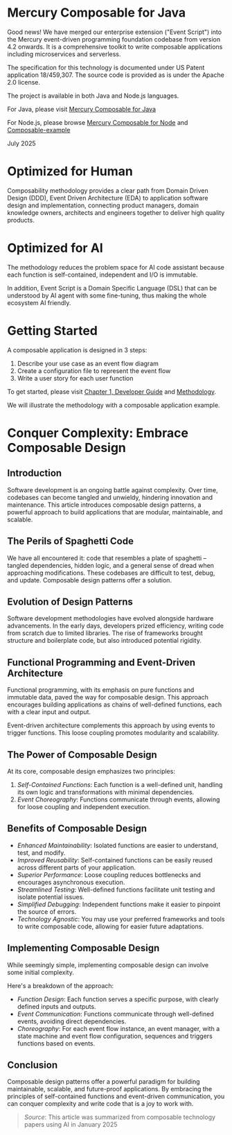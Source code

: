 # Mercury Composable for Java

Good news! We have merged our enterprise extension ("Event Script") into the Mercury event-driven
programming foundation codebase from version 4.2 onwards. It is a comprehensive toolkit to write
composable applications including microservices and serverless.

The specification for this technology is documented under US Patent application 18/459,307. 
The source code is provided as is under the Apache 2.0 license.

The project is available in both Java and Node.js languages.

For Java, please visit [Mercury Composable for Java](https://github.com/Accenture/mercury-composable)

For Node.js, please browse [Mercury Composable for Node](https://github.com/Accenture/mercury-nodejs)
and [Composable-example](https://github.com/Accenture/mercury-composable-examples)

July 2025

# Optimized for Human

Composability methodology provides a clear path from Domain Driven Design (DDD), Event Driven Architecture (EDA)
to application software design and implementation, connecting product managers, domain knowledge owners,
architects and engineers together to deliver high quality products.

# Optimized for AI

The methodology reduces the problem space for AI code assistant because each function is self-contained,
independent and I/O is immutable.

In addition, Event Script is a Domain Specific Language (DSL) that can be understood by AI agent with some
fine-tuning, thus making the whole ecosystem AI friendly.

# Getting Started

A composable application is designed in 3 steps:

1. Describe your use case as an event flow diagram
2. Create a configuration file to represent the event flow
3. Write a user story for each user function

To get started, please visit [Chapter 1, Developer Guide](https://accenture.github.io/mercury-composable/guides/CHAPTER-1/)
and [Methodology](https://accenture.github.io/mercury-composable/guides/METHODOLOGY/).

We will illustrate the methodology with a composable application example.

# Conquer Complexity: Embrace Composable Design

## Introduction

Software development is an ongoing battle against complexity. Over time, codebases can become tangled and unwieldy,
hindering innovation and maintenance. This article introduces composable design patterns, a powerful approach to
build applications that are modular, maintainable, and scalable.

## The Perils of Spaghetti Code

We have all encountered it: code that resembles a plate of spaghetti – tangled dependencies, hidden logic,
and a general sense of dread when approaching modifications. These codebases are difficult to test, debug, 
and update. Composable design patterns offer a solution.

## Evolution of Design Patterns

Software development methodologies have evolved alongside hardware advancements. In the early days, developers 
prized efficiency, writing code from scratch due to limited libraries. The rise of frameworks brought structure
and boilerplate code, but also introduced potential rigidity.

## Functional Programming and Event-Driven Architecture

Functional programming, with its emphasis on pure functions and immutable data, paved the way for composable design.
This approach encourages building applications as chains of well-defined functions, each with a clear input and output.

Event-driven architecture complements this approach by using events to trigger functions. This loose coupling
promotes modularity and scalability.

## The Power of Composable Design

At its core, composable design emphasizes two principles:

1.	*Self-Contained Functions*: Each function is a well-defined unit, handling its own logic and transformations
    with minimal dependencies.
2.	*Event Choreography*: Functions communicate through events, allowing for loose coupling and independent
    execution.

## Benefits of Composable Design

- *Enhanced Maintainability*: Isolated functions are easier to understand, test, and modify.
- *Improved Reusability*: Self-contained functions can be easily reused across different parts of your application.
- *Superior Performance*: Loose coupling reduces bottlenecks and encourages asynchronous execution.
- *Streamlined Testing*: Well-defined functions facilitate unit testing and isolate potential issues.
- *Simplified Debugging*: Independent functions make it easier to pinpoint the source of errors.
- *Technology Agnostic*: You may use your preferred frameworks and tools to write composable code, 
  allowing for easier future adaptations.

## Implementing Composable Design

While seemingly simple, implementing composable design can involve some initial complexity.

Here's a breakdown of the approach:

- *Function Design*: Each function serves a specific purpose, with clearly defined inputs and outputs.
- *Event Communication*: Functions communicate through well-defined events, avoiding direct dependencies.
- *Choreography*: For each event flow instance, an event manager, with a state machine and event flow configuration,
                  sequences and triggers functions based on events.

## Conclusion

Composable design patterns offer a powerful paradigm for building maintainable, scalable, and future-proof applications.
By embracing the principles of self-contained functions and event-driven communication, you can conquer complexity and
write code that is a joy to work with.

> *Source*: This article was summarized from composable technology papers using AI in January 2025
